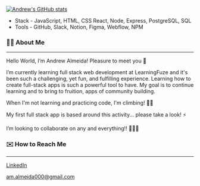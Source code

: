 [![Andrew's GitHub stats](https://github-readme-stats.vercel.app/api?username=Andrew-M-A&hide=stars,issues,contribs)](https://github.com/Andrew-M-A/github-readme-stats)

- Stack - JavaScript, HTML, CSS React, Node, Express, PostgreSQL, SQL
- Tools - GitHub, Slack, Notion, Figma, Webflow, NPM
### 👋🏼 About Me
---

Hello World, I’m Andrew Almeida! Pleasure to meet you 💫

I’m currently learning full stack web development at LearningFuze and it's been such a challenging, yet fun, and fulfilling experience. Learning how to create full-stack apps is such a powerful tool to have. My goal is to continue learning and to bring to fruition, apps of community building.

When I'm not learning and practicing code, I'm climbing! 🧗🏽

  My first full stack app is based around this activity... please take a look! ⚡️
  
I’m looking to collaborate on any and everything!! 👨🏼‍💻

### ✉️ How to Reach Me
---
[LinkedIn](https://www.linkedin.com/in/andrew-almeida1/)

am.almeida000@gmail.com

<!---
Andrew-M-A/Andrew-M-A is a ✨ special ✨ repository because its `README.md` (this file) appears on your GitHub profile.
You can click the Preview link to take a look at your changes.
--->
